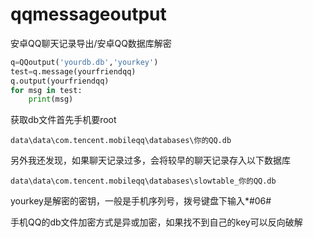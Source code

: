 # qqmessageoutput
安卓QQ聊天记录导出/安卓QQ数据库解密

```python
q=QQoutput('yourdb.db','yourkey')
test=q.message(yourfriendqq)
q.output(yourfriendqq)
for msg in test:
    print(msg)
```

获取db文件首先手机要root

```
data\data\com.tencent.mobileqq\databases\你的QQ.db
```
另外我还发现，如果聊天记录过多，会将较早的聊天记录存入以下数据库
```
data\data\com.tencent.mobileqq\databases\slowtable_你的QQ.db
```

yourkey是解密的密钥，一般是手机序列号，拨号键盘下输入*#06#

手机QQ的db文件加密方式是异或加密，如果找不到自己的key可以反向破解
